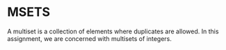 # MSETS
A multiset is a collection of elements where duplicates are allowed. In this assignment, we are concerned with multisets of integers.
